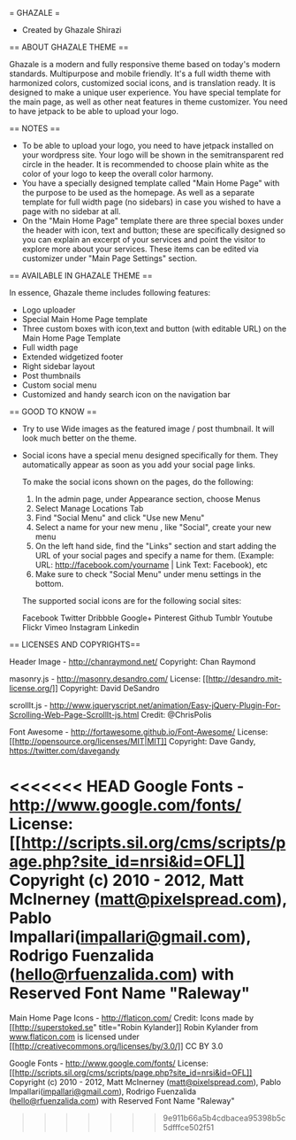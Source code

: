= GHAZALE =

* Created by Ghazale Shirazi

== ABOUT GHAZALE THEME ==

Ghazale is a modern and fully responsive theme based on today's modern standards. Multipurpose and mobile friendly. It's a full width theme with harmonized colors, customized social icons, and is translation ready. It is designed to make a unique user experience. You have special template for the main page, as well as other neat features in theme customizer. You need to have jetpack to be able to upload your logo.

== NOTES ==

* To be able to upload your logo, you need to have jetpack installed on your wordpress site. Your logo will be shown in the semitransparent red circle in the header. It is recommended to choose plain white as the color of your logo to keep the overall color harmony.
* You have a specially designed template called "Main Home Page" with the purpose to be used as the homepage. As well as a separate template for full width page (no sidebars) in case you wished to have a page with no sidebar at all.
* On the "Main Home Page" template there are three special boxes under the header with icon, text and button; these are specifically designed so you can explain an excerpt of your services and point the visitor to explore more about your services. These items can be edited via customizer under "Main Page Settings" section.

== AVAILABLE IN GHAZALE THEME ==

In essence, Ghazale theme includes following features:

* Logo uploader
* Special Main Home Page template
* Three custom boxes with icon,text and button (with editable URL) on the Main Home Page Template
* Full width page
* Extended widgetized footer
* Right sidebar layout
* Post thumbnails
* Custom social menu
* Customized and handy search icon on the navigation bar


== GOOD TO KNOW ==

* Try to use Wide images as the featured image / post thumbnail. It will look much better on the theme.
* Social icons have a special menu designed specifically for them. They automatically appear as soon as you add your social page links.

    To make the social icons shown on the pages, do the following:

    1. In the admin page, under Appearance section, choose Menus
    2. Select Manage Locations Tab
    3. Find "Social Menu" and click "Use new Menu"
    4. Select a name for your new menu , like "Social", create your new menu
    5. On the left hand side, find the "Links" section and start adding the URL of your social pages and specify a name for them. (Example: URL: http://facebook.com/yourname | Link Text: Facebook), etc
    6. Make sure to check "Social Menu" under menu settings in the bottom.

    The supported social icons are for the following social sites:

    Facebook
    Twitter
    Dribbble
    Google+
    Pinterest
    Github
    Tumblr
    Youtube
    Flickr
    Vimeo
    Instagram
    Linkedin


== LICENSES AND COPYRIGHTS==

Header Image - http://chanraymond.net/
Copyright: Chan Raymond

masonry.js - http://masonry.desandro.com/
License: [[http://desandro.mit-license.org/]]
Copyright: David DeSandro

scrollIt.js - http://www.jqueryscript.net/animation/Easy-jQuery-Plugin-For-Scrolling-Web-Page-ScrollIt-js.html
Credit: @ChrisPolis

Font Awesome - http://fortawesome.github.io/Font-Awesome/
License: [[http://opensource.org/licenses/MIT|MIT]]
Copyright: Dave Gandy, https://twitter.com/davegandy

<<<<<<< HEAD
Google Fonts - http://www.google.com/fonts/
License: [[http://scripts.sil.org/cms/scripts/page.php?site_id=nrsi&id=OFL]]
Copyright (c) 2010 - 2012, Matt McInerney (matt@pixelspread.com), Pablo Impallari(impallari@gmail.com), Rodrigo Fuenzalida (hello@rfuenzalida.com) with Reserved Font Name "Raleway"
=======
Main Home Page Icons - http://flaticon.com/
Credit: Icons made by [[http://superstoked.se" title="Robin Kylander]] Robin Kylander from www.flaticon.com is licensed under [[http://creativecommons.org/licenses/by/3.0/]] CC BY 3.0

Google Fonts - http://www.google.com/fonts/
License: [[http://scripts.sil.org/cms/scripts/page.php?site_id=nrsi&id=OFL]]
Copyright (c) 2010 - 2012, Matt McInerney (matt@pixelspread.com), Pablo Impallari(impallari@gmail.com), Rodrigo Fuenzalida (hello@rfuenzalida.com) with Reserved Font Name "Raleway"
>>>>>>> 9e911b66a5b4cdbacea95398b5c5dfffce502f51
